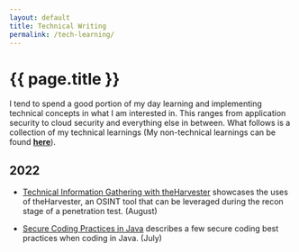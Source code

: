 ```yaml
---
layout: default
title: Technical Writing
permalink: /tech-learning/
---
```


# {{ page.title }}

I tend to spend a good portion of my day learning and implementing technical concepts in what I am interested in. This ranges from application security to cloud security and everything else in between. What follows is a collection of my technical learnings (My non-technical learnings can be found [**here**](/anthonymendonca/non-tech-learning/)).


<h2 id="y2022">2022</h2>

* [Technical Information Gathering with theHarvester](/anthonymendonca/tech-learning/tech-info-gathering-theharvester/) showcases the uses of theHarvester, an OSINT tool that can be leveraged during the recon stage of a penetration test. (August)

* [Secure Coding Practices in Java](/anthonymendonca/tech-learning/sec-coding-java/) describes a few secure coding best practices when coding in Java. (July)